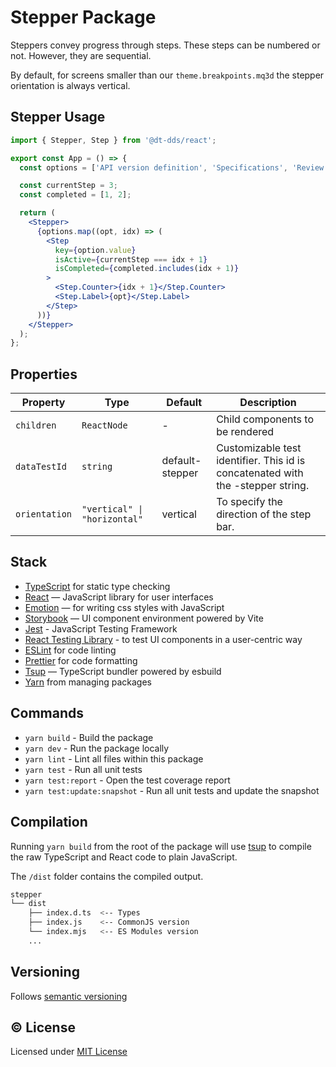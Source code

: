 # Stepper Package

Steppers convey progress through steps. These steps can be numbered or not. However, they are sequential.

By default, for screens smaller than our `theme.breakpoints.mq3d` the stepper orientation is always vertical.

## Stepper Usage

```jsx
import { Stepper, Step } from '@dt-dds/react';

export const App = () => {
  const options = ['API version definition', 'Specifications', 'Review'];

  const currentStep = 3;
  const completed = [1, 2];

  return (
    <Stepper>
      {options.map((opt, idx) => (
        <Step
          key={option.value}
          isActive={currentStep === idx + 1}
          isCompleted={completed.includes(idx + 1)}
        >
          <Step.Counter>{idx + 1}</Step.Counter>
          <Step.Label>{opt}</Step.Label>
        </Step>
      ))}
    </Stepper>
  );
};
```

## Properties

| Property      | Type                         | Default         | Description                                                                     |
| ------------- | ---------------------------- | --------------- | ------------------------------------------------------------------------------- |
| `children`    | `ReactNode`                  | -               | Child components to be rendered                                                 |
| `dataTestId`  | `string`                     | default-stepper | Customizable test identifier. This id is concatenated with the -stepper string. |
| `orientation` | `"vertical" \| "horizontal"` | vertical        | To specify the direction of the step bar.                                       |

## Stack

- [TypeScript](https://www.typescriptlang.org/) for static type checking
- [React](https://reactjs.org/) — JavaScript library for user interfaces
- [Emotion](https://emotion.sh/docs/introduction) — for writing css styles with JavaScript
- [Storybook](https://storybook.js.org/) — UI component environment powered by Vite
- [Jest](https://jestjs.io/) - JavaScript Testing Framework
- [React Testing Library](https://testing-library.com/) - to test UI components in a user-centric way
- [ESLint](https://eslint.org/) for code linting
- [Prettier](https://prettier.io) for code formatting
- [Tsup](https://github.com/egoist/tsup) — TypeScript bundler powered by esbuild
- [Yarn](https://yarnpkg.com/) from managing packages

## Commands

- `yarn build` - Build the package
- `yarn dev` - Run the package locally
- `yarn lint` - Lint all files within this package
- `yarn test` - Run all unit tests
- `yarn test:report` - Open the test coverage report
- `yarn test:update:snapshot` - Run all unit tests and update the snapshot

## Compilation

Running `yarn build` from the root of the package will use [tsup](https://tsup.egoist.dev/) to compile the raw TypeScript and React code to plain JavaScript.

The `/dist` folder contains the compiled output.

```bash
stepper
└── dist
    ├── index.d.ts  <-- Types
    ├── index.js    <-- CommonJS version
    └── index.mjs   <-- ES Modules version
    ...
```

## Versioning

Follows [semantic versioning](https://semver.org/)

## &copy; License

Licensed under [MIT License](LICENSE.md)
